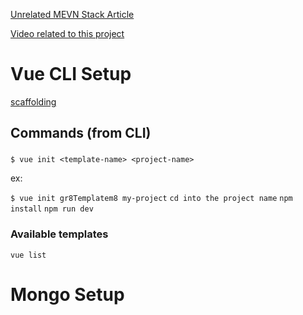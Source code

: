 [Unrelated MEVN Stack Article](https://www.djamware.com/post/5a1b779f80aca75eadc12d6e/mongo-express-vue-nodejs-mevn-stack-crud-web-application)

[Video related to this project](https://www.youtube.com/watch?v=Fa4cRMaTDUI)
# Vue CLI Setup

[scaffolding](https://github.com/vuejs/vue-cli)

##  Commands (from CLI)


### 
`$ vue init <template-name> <project-name>`

ex:

`$ vue init gr8Templatem8 my-project`
`cd into the project name`
`npm install`
`npm run dev`

### Available templates 

`vue list` 

# Mongo Setup
